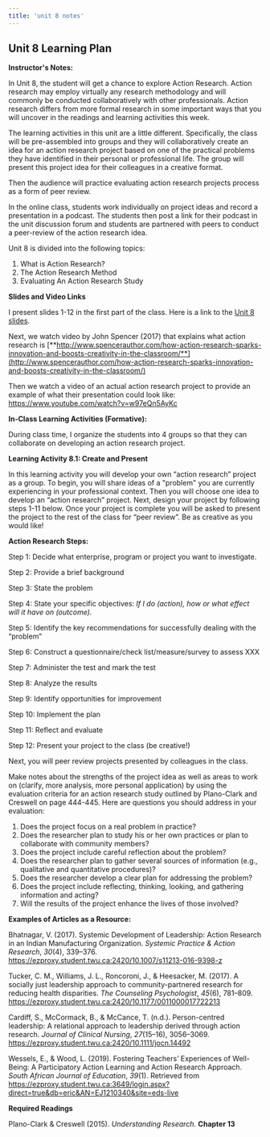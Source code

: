 ```yaml
---
title: 'unit 8 notes'
---
```

## Unit 8 Learning Plan

**Instructor's Notes:**

In Unit 8, the student will get a chance to explore Action Research. Action research may employ virtually any research methodology and will commonly be conducted collaboratively with other professionals. Action research differs from more formal research in some important ways that you will uncover in the readings and learning activities this week.

The learning activities in this unit are a little different. Specifically, the class will be pre-assembled into groups and they will collaboratively create an idea for an action research project based on one of the practical problems they have identified in their personal or professional life. The group will present this project idea for their colleagues in a creative format.

Then the audience will practice evaluating action research projects process as a form of peer review.

In the online class, students work individually on project ideas and record a presentation in a podcast.  The students then post a link for their podcast in the unit discussion forum and students are partnered with peers to conduct a peer-review of the action research idea.

Unit 8 is divided into the following topics:

1. What is Action Research?
2. The Action Research Method
3. Evaluating An Action Research Study

**Slides and Video Links**

I present slides 1-12 in the first part of the class.  Here is a link to the [Unit 8 slides](https://drive.google.com/file/d/1GQFqqNMVtzLWnVqfdixTmYz82yfXgKqW/view?usp=sharing).

Next, we watch video by John Spencer (2017) that explains what action research is [**http://www.spencerauthor.com/how-action-research-sparks-innovation-and-boosts-creativity-in-the-classroom/**](http://www.spencerauthor.com/how-action-research-sparks-innovation-and-boosts-creativity-in-the-classroom/)

Then we watch a video of an actual action research project to provide an example of what their presentation could look like: https://www.youtube.com/watch?v=w97eQn5AyKc

**In-Class Learning Activities (Formative):**

During class time, I organize the students into 4 groups so that they can collaborate on developing an action research project.

**Learning Activity 8.1: Create and Present**

In this learning activity you will develop your own “action research” project as a group. To begin, you will share ideas of a "problem" you are currently experiencing in your professional context. Then you will choose one idea to develop an “action research” project. Next, design your project by following steps 1-11 below. Once your project is complete you will be asked to present the project to the rest of the class for “peer review”. Be as creative as you would like!

**Action Research Steps:**

Step 1: Decide what enterprise, program or project you want to investigate.

Step 2: Provide a brief background

Step 3: State the problem

Step 4: State your specific objectives: *If I do (action), how or what effect will it have on (outcome).*

Step 5: Identify the key recommendations for successfully dealing with the “problem”

Step 6: Construct a questionnaire/check list/measure/survey to assess XXX

Step 7: Administer the test and mark the test

Step 8: Analyze the results

Step 9: Identify opportunities for improvement

Step 10: Implement the plan

Step 11: Reflect and evaluate

Step 12: Present your project to the class (be creative!)

Next, you will peer review projects presented by colleagues in the class.

Make notes about the strengths of the project idea as well as areas to work on (clarify, more analysis, more personal application) by using the evaluation criteria for an action research study outlined by Plano-Clark and Creswell on page 444-445. Here are questions you should address in your evaluation:

1. Does the project focus on a real problem in practice?
2. Does the researcher plan to study his or her own practices or plan to collaborate with community     members?
3. Does the project include careful reflection about the problem?
4. Does the researcher plan to gather several sources of information (e.g., qualitative and quantitative     procedures)?
5. Does the researcher develop a clear plan for addressing the problem?
6. Does the project include reflecting, thinking, looking, and gathering information and acting?
7. Will the results of the project enhance the lives of those involved?

**Examples of Articles as a Resource:**

Bhatnagar, V. (2017). Systemic Development of Leadership: Action Research in an Indian Manufacturing Organization. *Systemic Practice & Action Research*, *30*(4), 339–376. https://ezproxy.student.twu.ca:2420/10.1007/s11213-016-9398-z

Tucker, C. M., Williams, J. L., Roncoroni, J., & Heesacker, M. (2017). A socially just leadership approach to community-partnered research for reducing health disparities. *The Counseling Psychologist*, *45*(6), 781–809. https://ezproxy.student.twu.ca:2420/10.1177/0011000017722213

Cardiff, S., McCormack, B., & McCance, T. (n.d.). Person-centred leadership: A relational approach to leadership derived through action research. *Journal of Clinical Nursing*, *27*(15–16), 3056–3069. https://ezproxy.student.twu.ca:2420/10.1111/jocn.14492

Wessels, E., & Wood, L. (2019). Fostering Teachers’ Experiences of Well-Being: A Participatory Action Learning and Action Research Approach. *South African Journal of Education*, *39*(1). Retrieved from https://ezproxy.student.twu.ca:3649/login.aspx?direct=true&db=eric&AN=EJ1210340&site=eds-live

**Required Readings**

Plano-Clark & Creswell (2015). *Understanding Research.* **Chapter 13**

###
